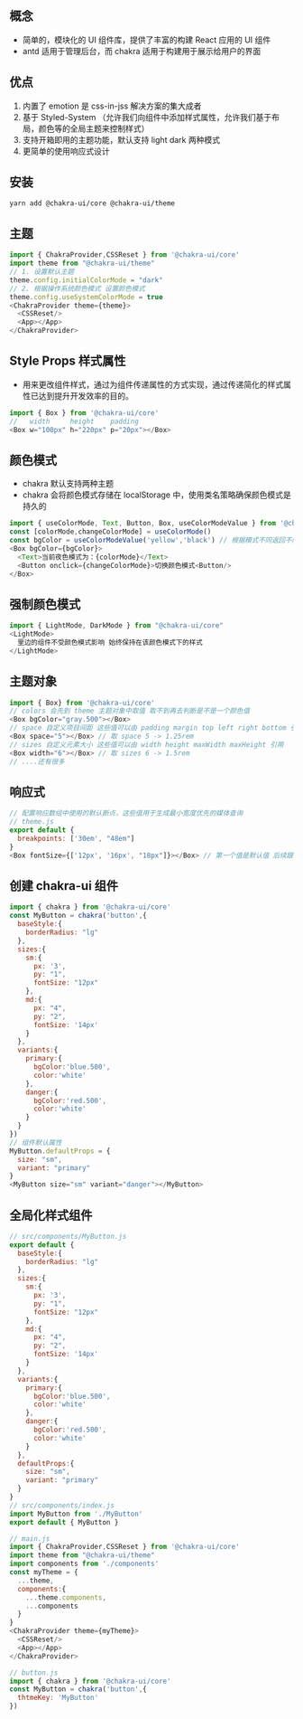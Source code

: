 ## 概念
- 简单的，模块化的 UI 组件库，提供了丰富的构建 React 应用的 UI 组件
- antd 适用于管理后台，而 chakra 适用于构建用于展示给用户的界面

## 优点
1. 内置了 emotion 是 css-in-jss 解决方案的集大成者
2. 基于 Styled-System （允许我们向组件中添加样式属性，允许我们基于布局，颜色等的全局主题来控制样式）
3. 支持开箱即用的主题功能，默认支持 light dark 两种模式
4. 更简单的使用响应式设计

## 安装
`yarn add @chakra-ui/core @chakra-ui/theme`

## 主题
```js
import { ChakraProvider,CSSReset } from '@chakra-ui/core'
import theme from "@chakra-ui/theme"
// 1. 设置默认主题
theme.config.initialColorMode = "dark"
// 2. 根据操作系统颜色模式 设置颜色模式
theme.config.useSystemColorMode = true
<ChakraProvider theme={theme}>
  <CSSReset/>
  <App></App>
</ChakraProvider>
```

## Style Props 样式属性
- 用来更改组件样式，通过为组件传递属性的方式实现，通过传递简化的样式属性已达到提升开发效率的目的。
```js
import { Box } from '@chakra-ui/core'
//   width     height    padding
<Box w="100px" h="220px" p="20px"></Box>
```

## 颜色模式
- chakra 默认支持两种主题
- chakra 会将颜色模式存储在 localStorage 中，使用类名策略确保颜色模式是持久的
```js
import { useColorMode, Text, Button, Box, useColorModeValue } from '@chakra-ui/core'
const [colorMode,changeColorMode] = useColorMode()
const bgColor = useColorModeValue('yellow','black') // 根据模式不同返回不同的颜色 第一个参数是浅色模式 第二个参数是深色模式
<Box bgColor={bgColor}>
  <Text>当前夜色模式为：{colorMode}</Text>
  <Button onclick={changeColorMode}>切换颜色模式<Button/>
</Box>
```

## 强制颜色模式
```js
import { LightMode, DarkMode } from "@chakra-ui/core"
<LightMode>
  里边的组件不受颜色模式影响 始终保持在该颜色模式下的样式
</LightMode>
```

## 主题对象
```js
import { Box} from '@chakra-ui/core'
// colors 会先到 theme 主题对象中取值 取不到再去判断是不是一个颜色值 
<Box bgColor="gray.500"></Box>
// space 自定义项目间距 这些值可以由 padding margin top left right bottom 引用
<Box space="5"></Box> // 取 space 5 -> 1.25rem
// sizes 自定义元素大小 这些值可以由 width height maxWidth maxHeight 引用
<Box width="6"></Box> // 取 sizes 6 -> 1.5rem
// ....还有很多
```

## 响应式
```js
// 配置响应数组中使用的默认断点，这些值用于生成最小宽度优先的媒体查询
// theme.js
export default {
  breakpoints: ['30em', "48em"]
}
<Box fontSize={['12px', '16px', "18px"]}></Box> // 第一个值是默认值 后续跟断点对应
```

## 创建 chakra-ui 组件
```js
import { chakra } from '@chakra-ui/core'
const MyButton = chakra('button',{
  baseStyle:{
    borderRadius: "lg"
  },
  sizes:{
    sm:{
      px: '3',
      py: "1",
      fontSize: "12px"
    },
    md:{
      px: "4",
      py: "2",
      fontSize: '14px'
    }
  },
  variants:{
    primary:{
      bgColor:'blue.500',
      color:'white'
    },
    danger:{
      bgColor:'red.500',
      color:'white'
    }
  }
})
// 组件默认属性
MyButton.defaultProps = {
  size: "sm",
  variant: "primary"
}
<MyButton size="sm" variant="danger"></MyButton>
```

## 全局化样式组件
```js
// src/components/MyButton.js
export default {
  baseStyle:{
    borderRadius: "lg"
  },
  sizes:{
    sm:{
      px: '3',
      py: "1",
      fontSize: "12px"
    },
    md:{
      px: "4",
      py: "2",
      fontSize: '14px'
    }
  },
  variants:{
    primary:{
      bgColor:'blue.500',
      color:'white'
    },
    danger:{
      bgColor:'red.500',
      color:'white'
    }
  },
  defaultProps:{
    size: "sm",
    variant: "primary"
  }
}
// src/components/index.js
import MyButton from './MyButton'
export default { MyButton }

// main.js
import { ChakraProvider,CSSReset } from '@chakra-ui/core'
import theme from "@chakra-ui/theme"
import components from './components'
const myTheme = {
  ...theme,
  components:{
    ...theme.components,
    ...components
  }
}
<ChakraProvider theme={myTheme}>
  <CSSReset/>
  <App></App>
</ChakraProvider>

// button.js
import { chakra } from '@chakra-ui/core'
const MyButton = chakra('button',{
  thtmeKey: 'MyButton'
})
```